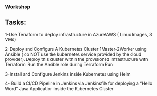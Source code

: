 ### Workshop

## Tasks:

1-Use Terraform to deploy infrastructure in Azure/AWS ( Linux Images, 3 VMs)

2-Deploy and Configure A Kubernetes Cluster 1Master-2Worker using Ansible ( do NOT use the kubernetes service provided by the cloud provider). Deploy this cluster within the provisioned infrastructure with Terraform. Run the Ansible role during Terraform Run

3-Install and Configure Jenkins inside Kubernetes using Helm

4- Build a CI/CD Pipeline in Jenkins via Jenkinsfile for deploying a “Hello Word” Java Application inside the Kubernetes Cluster

